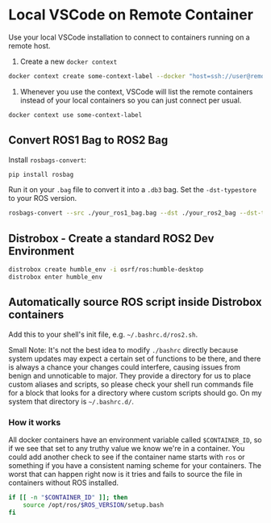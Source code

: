 # Local VSCode on Remote Container

Use your local VSCode installation to connect to containers running on a remote host.

1. Create a new `docker context`

```bash
docker context create some-context-label --docker "host=ssh://user@remote_server_ip"
```

1. Whenever you use the context, VSCode will list the remote containers instead of your local containers so you can just connect per usual.

```bash
docker context use some-context-label
```

## Convert ROS1 Bag to ROS2 Bag

Install `rosbags-convert`:

```bash
pip install rosbag
```

Run it on your `.bag` file to convert it into a `.db3` bag. Set the `-dst-typestore` to your ROS version.

```bash
rosbags-convert --src ./your_ros1_bag.bag --dst ./your_ros2_bag --dst-typestore ros2_humble 
```

## Distrobox - Create a standard ROS2 Dev Environment

```bash
distrobox create humble_env -i osrf/ros:humble-desktop
distrobox enter humble_env
```

## Automatically source ROS script inside Distrobox containers

Add this to your shell's init file, e.g. `~/.bashrc.d/ros2.sh`. 

Small Note: It's not the best idea to modify `./bashrc` directly because system updates may expect a certain set of functions to be there, and there is always a chance your changes could interfere, causing issues from benign and unnoticable to major. They provide a directory for us to place custom aliases and scripts, so please check your shell run commands file for a block that looks for a directory where custom scripts should go. On my system that directory is `~/.bashrc.d/`.

### How it works

All docker containers have an environment variable called `$CONTAINER_ID`, so if we see that set to any truthy value we know we're in a container. You could add another check to see if the container name starts with `ros` or something if you have a consistent naming scheme for your containers. The worst that can happen right now is it tries and fails to source the file in containers without ROS installed.

```bash
if [[ -n "$CONTAINER_ID" ]]; then
    source /opt/ros/$ROS_VERSION/setup.bash
fi
```

